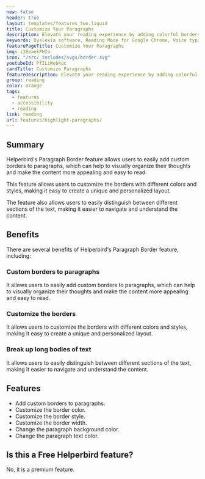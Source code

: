 ```yaml
---
new: false
header: true
layout: templates/features_two.liquid
title: Customize Your Paragraphs
description: Elevate your reading experience by adding colorful borders around paragraphs with Helperbird's Customize Your Paragraphs feature. Break up long text sections to make reading easier and more visually appealing.
keywords: Dyslexia software, Reading Mode for Google Chrome, Voice typing for Chrome, Text to speech for Chrome, text reader, Immersive Reader, dyslexia fonts, accessibility software, dyslexia software, Helperbird for Edge, Helperbird for Firefox, Helperbird for Chrome, Opendyslexic for Chrome, OpenDyslexic
featurePageTitle: Customize Your Paragraphs
img: i1EeaekPHIo
icon: "/src/_includes/svgs/border.svg"
youtubeId: PfILiWebkuc
cardTitle: Customize Paragraphs
featureDescription: Elevate your reading experience by adding colorful borders around paragraphs with Helperbird's Customize Your Paragraphs feature. Break up long text sections to make reading easier and more visually appealing.
group: reading
color: orange
tags: 
  - features
  - accessibility
  - reading
link: reading
url: features/highlight-paragraphs/
---
```



## Summary

Helperbird's Paragraph Border feature allows users to easily add custom borders to paragraphs, which can help to visually organize their thoughts and make the content more appealing and easy to read. 

This feature allows users to customize the borders with different colors and styles, making it easy to create a unique and personalized layout. 

The feature also allows users to easily distinguish between different sections of the text, making it easier to navigate and understand the content.


## Benefits

There are several benefits of Helperbird's Paragraph Border feature, including:

### Custom borders to paragraphs
It allows users to easily add custom borders to paragraphs, which can help to visually organize their thoughts and make the content more appealing and easy to read.

### Customize the borders
It allows users to customize the borders with different colors and styles, making it easy to create a unique and personalized layout.

### Break up long bodies of text
It allows users to easily distinguish between different sections of the text, making it easier to navigate and understand the content.


## Features
- Add custom borders to paragraphs.
- Customize the border color.
- Customize the border style.
- Customize the border width.
- Change the paragraph background color.
- Change the paragraph text color.


## Is this a Free Helperbird feature?
No, it is a premium feature.























